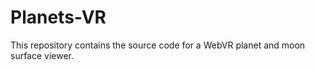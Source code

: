 # Planets-VR

This repository contains the source code for a WebVR planet and moon surface viewer.


